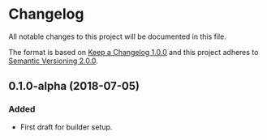 # Changelog

All notable changes to this project will be documented in this file.

The format is based on [Keep a Changelog 1.0.0](http://keepachangelog.com/en/1.0.0/) 
and this project adheres to [Semantic Versioning 2.0.0](http://semver.org/spec/v2.0.0.html).

## 0.1.0-alpha (2018-07-05)

### Added

- First draft for builder setup.
